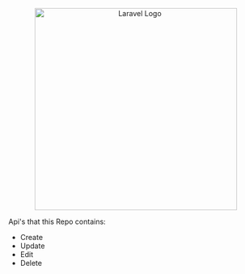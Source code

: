 <p align="center"><a href="https://laravel.com" target="_blank"><img src="https://raw.githubusercontent.com/laravel/art/master/logo-lockup/5%20SVG/2%20CMYK/1%20Full%20Color/laravel-logolockup-cmyk-red.svg" width="400" alt="Laravel Logo"></a></p>

<p>Api's that this Repo contains:</p>
<ul>
    <li>Create</li>
    <li>Update</li>
    <li>Edit</li>
    <li>Delete</li>
</ul>


